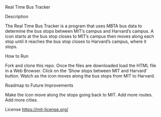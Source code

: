 Real Time Bus Tracker

Description

The Real Time Bus Tracker is a program that uses MBTA bus data to determine the bus stops between MIT’s campus and Harvard’s campus. A icon starts at the bus stop closes to MIT’s campus then moves along each stop until it reaches the bus stop closes to Harvard’s campus, where it stops.

How to Run

Fork and clone this repo. Once the files are downloaded load the HTML file in a Web Browser. Click on the ‘Show stops between MIT and Harvard’ button. Watch as the icon moves along the bus stops from MIT to Harvard.

Roadmap to Future Improvements

Make the icon move along the stops going back to MIT.
Add more routes.
Add more cities.

License
https://mit-license.org/


